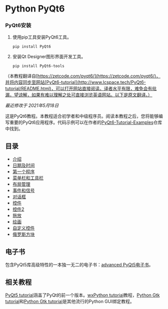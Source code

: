 # Python PyQt6

### PyQt6安装

1. 使用pip工具安装PyQt6工具。

   ```
   pip install PyQt6
   ```

2. 安装Qt Designer图形界面开发工具。

   ```
   pip install PyQt6-tools
   ```

（本教程翻译自[https://zetcode.com/pyqt6/](https://zetcode.com/pyqt6/)，并将内容同步至网站[PyQt6-tutorial](http://www.lcspace.tech/PyQt6-tutorial/README.html)，可以打开网站直接阅读。译者水平有限，难免会有纰漏，望谅解，如果有难以理解之处可直接浏览英语网站。以下是原文翻译。）

*最近修改于 2021年5月18日*

这是PyQt6教程。本教程适合初学者和中级程序员。阅读本教程之后，您将能够编写重要的PyQt6应用程序。代码示例可以在作者的[PyQt6-Tutorial-Examples](https://github.com/janbodnar/PyQt6-Tutorial-Examples)仓库中找到。

## 目录

* [介绍](https://github.com/LC-space/PyQt6-tutorial/blob/main/Introduction.md)
* [日期及时间](https://github.com/LC-space/PyQt6-tutorial/blob/main/Date%20and%20time.md)
* [第一个程序](https://github.com/LC-space/PyQt6-tutorial/blob/main/First%20programs.md)
* [菜单栏和工具栏](https://github.com/LC-space/PyQt6-tutorial/blob/main/Menus%20and%20toolbars.md)
* [布局管理](https://github.com/LC-space/PyQt6-tutorial/blob/main/Layout%20management.md)
* [事件和信号](https://github.com/LC-space/PyQt6-tutorial/blob/main/Events%20and%20signals.md)
* [对话框](https://github.com/LC-space/PyQt6-tutorial/blob/main/Dialogs.md)
* [控件](https://github.com/LC-space/PyQt6-tutorial/blob/main/Widgets.md)
* [控件2](https://github.com/LC-space/PyQt6-tutorial/blob/main/Widgets%20II.md)
* [拖放](https://github.com/LC-space/PyQt6-tutorial/blob/main/Drag%20%26%20drop.md)
* [绘画](https://github.com/LC-space/PyQt6-tutorial/blob/main/Painting.md)
* [自定义控件](https://github.com/LC-space/PyQt6-tutorial/blob/main/Custom%20widgets.md)
* [俄罗斯方块](https://github.com/LC-space/PyQt6-tutorial/blob/main/The%20Tetris%20game.md)

## 电子书

包含PyQt5库高级特性的一本独一无二的电子书：[advanced PyQt5电子书](https://zetcode.com/ebooks/advancedpyqt5/)。

## 相关教程

[PyQt5 tutorial](https://zetcode.com/gui/pyqt5/)涵盖了PyQt的前一个版本。[wxPython tutorial](https://zetcode.com/wxpython/)教程，[Python Gtk tutorial](https://zetcode.com/python/gtk/)和[Python Gtk tutorial](https://zetcode.com/python/gtk/)是其他流行的Python GUI绑定教程。